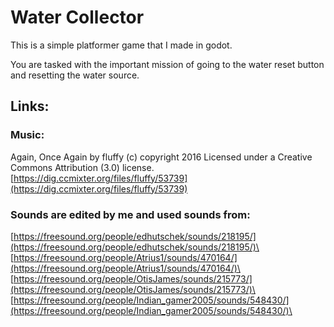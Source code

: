 # Water Collector

This is a simple platformer game that I made in godot.

You are tasked with the important mission of going to the water reset button and resetting the water source.

## Links:

### Music:

Again, Once Again by fluffy (c) copyright 2016 Licensed under a Creative Commons Attribution (3.0) license.\
[https://dig.ccmixter.org/files/fluffy/53739](https://dig.ccmixter.org/files/fluffy/53739)

### Sounds are edited by me and used sounds from:

[https://freesound.org/people/edhutschek/sounds/218195/](https://freesound.org/people/edhutschek/sounds/218195/)\
[https://freesound.org/people/Atrius1/sounds/470164/](https://freesound.org/people/Atrius1/sounds/470164/)\
[https://freesound.org/people/OtisJames/sounds/215773/](https://freesound.org/people/OtisJames/sounds/215773/)\
[https://freesound.org/people/Indian_gamer2005/sounds/548430/](https://freesound.org/people/Indian_gamer2005/sounds/548430/)\

